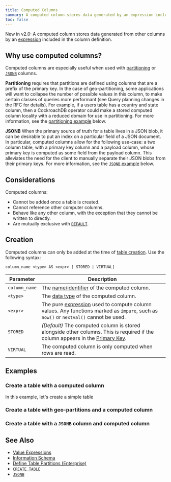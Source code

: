 ```yaml
---
title: Computed Columns
summary: A computed column stores data generated by an expression included in the column definition.
toc: false
---
```


<span class="version-tag">New in v2.0:</span> A computed column stores data generated from other columns by an [expression](sql-expressions.html) included in the column definition.

<div id="toc"></div>

## Why use computed columns?

Computed columns are especially useful when used with [partitioning](partitioning.html) or [`JSONB`](jsonb.html) columns.

**Partitioning** requires that partitions are defined using columns that are a prefix of the primary key. In the case of geo-partitioning, some applications will want to collapse the number of possible values in this column, to make certain classes of queries more performant (see Query planning changes in the RFC for details). For example, if a users table has a country and state column, then a CockroachDB operator could make a stored computed column locality with a reduced domain for use in partitioning. For more information, see the [partitioning example](#create-a-table-with-a-jsonb-column-and-computed-column) below.

**JSONB** When the primary source of truth for a table lives in a JSON blob, it can be desirable to put an index on a particular field of a JSON document. In particular, computed columns allow for the following use-case: a two column table, with a primary key column and a payload column, whose primary key is computed as some field from the payload column. This alleviates the need for the client to manually separate their JSON blobs from their primary keys. For more information, see the [`JSONB` example](#create-a-table-with-geo-partitions-and-a-computed-column) below.


## Considerations

Computed columns:

- Cannot be added once a table is created.
- Cannot reference other computer columns.
- Behave like any other column, with the exception that they cannot be written to directly.
- Are mutually exclusive with [`DEFAULT`](default-value.html).

## Creation

Computed columns can only be added at the time of [table creation](create-table.html). Use the following syntax:

~~~
column_name <type> AS <expr> [ STORED | VIRTUAL]
~~~

Parameter | Description
----------|------------
`column_name` | The [name/identifier](keywords-and-identifiers.html#identifiers) of the computed column.
`<type>` | The [data type](data-types.html) of the computed column.
`<expr>` | The pure [expression](sql-expressions.html) used to compute column values. Any functions marked as `impure`, such as `now()` or `nextval()` cannot be used.
`STORED` | _(Default)_ The computed column is stored alongside other columns. This is required if the column appears in the [Primary Key](primary-key.html).
`VIRTUAL` | The computed column is only computed when rows are read.

## Examples

### Create a table with a computed column

In this example, let's create a simple table

### Create a table with geo-partitions and a computed column


### Create a table with a `JSONB` column and computed column






## See Also

- [Value Expressions](sql-expressions.html)
- [Information Schema](information-schema.html)
- [Define Table Partitions (Enterprise)](partitioning.html)
- [`CREATE TABLE`](create-table.html)
- [`JSONB`](jsonb.html)
